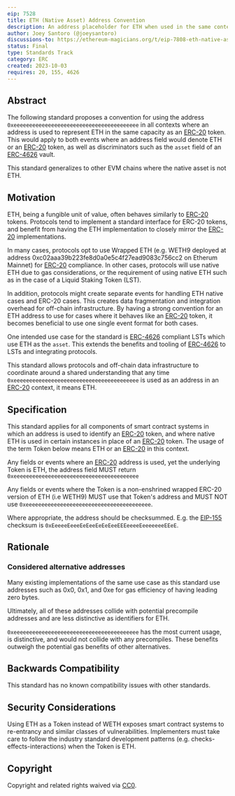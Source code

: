 ```yaml
---
eip: 7528
title: ETH (Native Asset) Address Convention
description: An address placeholder for ETH when used in the same context as an ERC-20 token.
author: Joey Santoro (@joeysantoro)
discussions-to: https://ethereum-magicians.org/t/eip-7808-eth-native-asset-address-convention/15989
status: Final
type: Standards Track
category: ERC
created: 2023-10-03
requires: 20, 155, 4626
---
```


## Abstract

The following standard proposes a convention for using the address `0xeeeeeeeeeeeeeeeeeeeeeeeeeeeeeeeeeeeeeeee` in all contexts where an address is used to represent ETH in the same capacity as an [ERC-20](./eip-20.md) token. This would apply to both events where an address field would denote ETH or an [ERC-20](./eip-20.md) token, as well as discriminators such as the `asset` field of an [ERC-4626](./eip-4626.md) vault.

This standard generalizes to other EVM chains where the native asset is not ETH.

## Motivation

ETH, being a fungible unit of value, often behaves similarly to [ERC-20](./eip-20.md) tokens. Protocols tend to implement a standard interface for ERC-20 tokens, and benefit from having the ETH implementation to closely mirror the [ERC-20](./eip-20.md) implementations.

In many cases, protocols opt to use Wrapped ETH (e.g. WETH9 deployed at address 0xc02aaa39b223fe8d0a0e5c4f27ead9083c756cc2 on Etherum Mainnet) for [ERC-20](./eip-20.md) compliance. In other cases, protocols will use native ETH due to gas considerations, or the requirement of using native ETH such as in the case of a Liquid Staking Token (LST).

In addition, protocols might create separate events for handling ETH native cases and ERC-20 cases. This creates data fragmentation and integration overhead for off-chain infrastructure. By having a strong convention for an ETH address to use for cases where it behaves like an [ERC-20](./eip-20.md) token, it becomes beneficial to use one single event format for both cases. 

One intended use case for the standard is [ERC-4626](./eip-4626.md) compliant LSTs which use ETH as the `asset`. This extends the benefits and tooling of [ERC-4626](./eip-4626.md) to LSTs and integrating protocols.

This standard allows protocols and off-chain data infrastructure to coordinate around a shared understanding that any time `0xeeeeeeeeeeeeeeeeeeeeeeeeeeeeeeeeeeeeeeee` is used as an address in an [ERC-20](./eip-20.md) context, it means ETH.

## Specification

This standard applies for all components of smart contract systems in which an address is used to identify an [ERC-20](./eip-20.md) token, and where native ETH is used in certain instances in place of an [ERC-20](./eip-20.md) token. The usage of the term Token below means ETH or an [ERC-20](./eip-20.md) in this context.

Any fields or events where an [ERC-20](./eip-20.md) address is used, yet the underlying Token is ETH, the address field MUST return `0xeeeeeeeeeeeeeeeeeeeeeeeeeeeeeeeeeeeeeeee`

Any fields or events where the Token is a non-enshrined wrapped ERC-20 version of ETH (i.e WETH9) MUST use that Token's address and MUST NOT use `0xeeeeeeeeeeeeeeeeeeeeeeeeeeeeeeeeeeeeeeee`.

Where appropriate, the address should be checksummed. E.g. the [EIP-155](./eip-155.md) checksum is `0xEeeeeEeeeEeEeeEeEeEeeEEEeeeeEeeeeeeeEEeE`.

## Rationale

### Considered alternative addresses

Many existing implementations of the same use case as this standard use addresses such as 0x0, 0x1, and 0xe for gas efficiency of having leading zero bytes.

Ultimately, all of these addresses collide with potential precompile addresses and are less distinctive as identifiers for ETH.

`0xeeeeeeeeeeeeeeeeeeeeeeeeeeeeeeeeeeeeeeee` has the most current usage, is distinctive, and would not collide with any precompiles. These benefits outweigh the potential gas benefits of other alternatives.

## Backwards Compatibility

This standard has no known compatibility issues with other standards.

## Security Considerations

Using ETH as a Token instead of WETH exposes smart contract systems to re-entrancy and similar classes of vulnerabilities. Implementers must take care to follow the industry standard development patterns (e.g.  checks-effects-interactions) when the Token is ETH.

## Copyright

Copyright and related rights waived via [CC0](../LICENSE.md).
